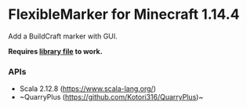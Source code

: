 # FlexibleMarker for Minecraft 1.14.4
Add a BuildCraft marker with GUI.

<strong>Requires [library file](https://www.curseforge.com/minecraft/mc-mods/scalable-cats-force/files/2707486) to work.</strong>

### APIs
* Scala 2.12.8 (https://www.scala-lang.org/)
* ~QuarryPlus (https://github.com/Kotori316/QuarryPlus)~
